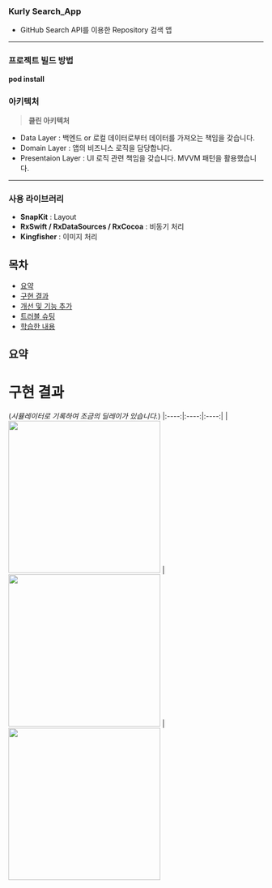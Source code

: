 ### Kurly Search_App
- GitHub Search API를 이용한 Repository 검색 앱
***
### 프로젝트 빌드 방법
**pod install**

### 아키텍처

> **클린 아키텍처**
- Data Layer : 백엔드 or 로컬 데이터로부터 데이터를 가져오는 책임을 갖습니다.
- Domain Layer : 앱의 비즈니스 로직을 담당합니다.
- Presentaion Layer : UI 로직 관련 책임을 갖습니다. MVVM 패턴을 활용했습니다.

***

### 사용 라이브러리
- **SnapKit** : Layout 
- **RxSwift / RxDataSources / RxCocoa** : 비동기 처리
- **Kingfisher** : 이미지 처리


## 목차 
- [요약](#요약)
- [구현 결과](#구현-결과)
- [개선 및 기능 추가](#개선-및-기능-추가)
- [트러블 슈팅](#트러블-슈팅)
- [학습한 내용](#학습한-내용)


## 요약


# 구현 결과

(*시뮬레이터로 기록하여 조금의 딜레이가 있습니다.*)
|:----:|:----:|:----:|
|<img src="[https://user-images.githubusercontent.com/29904301/204109475-3d181279-c068-4fd9-9b15-e01bb20accf9.gif](https://github.com/Moon-Young/SearchApp_Kurly/assets/29904301/19a00381-a376-43b0-8d81-3e427b656136)" width="300">
|<img src="[https://user-images.githubusercontent.com/29904301/204109288-7400be70-b821-4b3e-9300-592bca7481a7.gif](https://github.com/Moon-Young/SearchApp_Kurly/assets/29904301/526ead06-805b-4416-9bb0-68974b45f6c9)" width="300">
|<img src="[https://user-images.githubusercontent.com/29904301/204109569-b0bb907b-08c4-4fed-a805-5245682d71ce.gif](https://github.com/Moon-Young/SearchApp_Kurly/assets/29904301/8ac89866-47ba-4a04-bbf0-0944e3c44223)" width="300">
